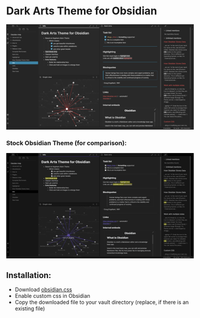 # Dark Arts Theme for Obsidian
![Dark Arts On](https://github.com/VoltaireNoir/DarkArts/blob/master/Dark%20Arts%20On.png)

### Stock Obsidian Theme (for comparison):
![Dark Arts Off](https://github.com/VoltaireNoir/DarkArts/blob/master/Dark%20Arts%20off.png)

## Installation:
- Download [obsidian.css](https://github.com/VoltaireNoir/DarkArts/releases/tag/v1.0)
- Enable custom css in Obsidian
- Copy the downloaded file to your vault directory (replace, if there is an existing file)
